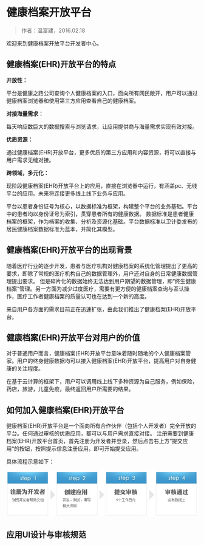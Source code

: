 健康档案开放平台
====================

> 作者：温富建，2016.02.18

欢迎来到健康档案开放平台开发者中心。

健康档案(EHR)开放平台的特点
---------------------

**开放性：**

平台是健康之路公司查询个人健康档案的入口，面向所有网民敞开，用户可以通过健康档案浏览器和使用第三方应用查看自己的健康档案。

**对接海量需求：**

每天响应数巨大的数据搜索与浏览请求，让应用提供商与海量需求实现有效对接。

**优质资源：**

通过健康档案(EHR)开放平台，更多优质的第三方应用和内容资源，将可以直接与用户需求无缝对接。

**跨领域，多元化：**

现阶段健康档案(EHR)开放平台上的应用，直接在浏览器中运行，有涵盖pc、无线平台的应用。未来将连接更多线上线下业务与应用。 

平台以患者身份证号为核心，以数据标准为框架，构建整个平台的业务基础。平台中的患者均以身份证号为索引，贯穿患者所有的健康数据。
数据标准是患者健康档案的框架，作为档案的收集、分析及资源化基础。平台数据标准以卫计委发布的居民健康档案数据标准为蓝本，并简化其模型。

健康档案(EHR)开放平台的出现背景
---------------------

随着医疗行业的逐步开发，患者与医疗机构对健康档案的系统化管理提出了更高的要求，即除了常规的医疗机构自己的数据管理外，用户还对自身的日常健康数据管理提出要求。
但是碎片化的数据始终无法达到用户期望的数据管理，即“终生健康档案”管理。另一方面为减少过度医疗，需要有更方便的健康档案查询与互认操作，医疗工作者健康档案的质量认可也在达到一个新的高度。

来自用户各方面的需求目前正在迅速扩张，由此我们推出了健康档案(EHR)开放平台。

健康档案(EHR)开放平台对用户的价值
---------------------

对于普通用户而言，健康档案(EHR)开放平台意味着随时随地的个人健康档案管家。用户的终身健康数据均可以接入健康档案(EHR)开放平台，提高用户对自身健康的关注程度。

在基于云计算的框架下，用户可以调用线上线下多种资源为自己服务，例如保险，药店，旅游，儿童免疫，最终返回用户所需要的结果。

如何加入健康档案(EHR)开放平台
---------------------

健康档案(EHR)开放平台是一个面向所有合作伙伴（包括个人开发者）完全开放的平台。任何通过审核的优质应用，都可以与用户需求直接对接。
注册需要到健康档案(EHR)开放平台首页，首先注册为开发者并登录，然后点击右上方”提交应用“的按钮，按照提示信息注册应用，即可开始提交应用。

具体流程示意如下： 

![健康档案(EHR)开放平台注册流程](../images/注册流程.jpg)

应用UI设计与审核规范
---------------------
